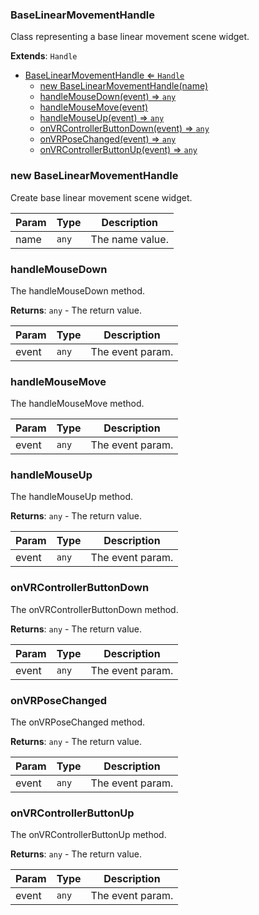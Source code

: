 <a name="BaseLinearMovementHandle"></a>

### BaseLinearMovementHandle 
Class representing a base linear movement scene widget.


**Extends**: <code>Handle</code>  

* [BaseLinearMovementHandle ⇐ <code>Handle</code>](#BaseLinearMovementHandle)
    * [new BaseLinearMovementHandle(name)](#new-BaseLinearMovementHandle)
    * [handleMouseDown(event) ⇒ <code>any</code>](#handleMouseDown)
    * [handleMouseMove(event)](#handleMouseMove)
    * [handleMouseUp(event) ⇒ <code>any</code>](#handleMouseUp)
    * [onVRControllerButtonDown(event) ⇒ <code>any</code>](#onVRControllerButtonDown)
    * [onVRPoseChanged(event) ⇒ <code>any</code>](#onVRPoseChanged)
    * [onVRControllerButtonUp(event) ⇒ <code>any</code>](#onVRControllerButtonUp)

<a name="new_BaseLinearMovementHandle_new"></a>

### new BaseLinearMovementHandle
Create base linear movement scene widget.


| Param | Type | Description |
| --- | --- | --- |
| name | <code>any</code> | The name value. |

<a name="BaseLinearMovementHandle+handleMouseDown"></a>

### handleMouseDown
The handleMouseDown method.


**Returns**: <code>any</code> - The return value.  

| Param | Type | Description |
| --- | --- | --- |
| event | <code>any</code> | The event param. |

<a name="BaseLinearMovementHandle+handleMouseMove"></a>

### handleMouseMove
The handleMouseMove method.



| Param | Type | Description |
| --- | --- | --- |
| event | <code>any</code> | The event param. |

<a name="BaseLinearMovementHandle+handleMouseUp"></a>

### handleMouseUp
The handleMouseUp method.


**Returns**: <code>any</code> - The return value.  

| Param | Type | Description |
| --- | --- | --- |
| event | <code>any</code> | The event param. |

<a name="BaseLinearMovementHandle+onVRControllerButtonDown"></a>

### onVRControllerButtonDown
The onVRControllerButtonDown method.


**Returns**: <code>any</code> - The return value.  

| Param | Type | Description |
| --- | --- | --- |
| event | <code>any</code> | The event param. |

<a name="BaseLinearMovementHandle+onVRPoseChanged"></a>

### onVRPoseChanged
The onVRPoseChanged method.


**Returns**: <code>any</code> - The return value.  

| Param | Type | Description |
| --- | --- | --- |
| event | <code>any</code> | The event param. |

<a name="BaseLinearMovementHandle+onVRControllerButtonUp"></a>

### onVRControllerButtonUp
The onVRControllerButtonUp method.


**Returns**: <code>any</code> - The return value.  

| Param | Type | Description |
| --- | --- | --- |
| event | <code>any</code> | The event param. |

